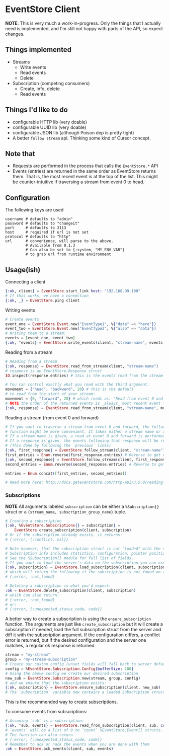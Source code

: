# EventStore  Client

__NOTE__: This is very much a work-in-progress.
Only the things that I actually need is implemented, and I'm still not happy
with parts of the API, so expect changes.

## Things implemented

- Streams
    - Write events
    - Read events
    - Delete
- Subscription (competing consumers)
    - Create, info, delete
    - Read events

## Things I'd like to do

- configurable HTTP lib (very doable)
- configurable UUID lib (very doable)
- configurable JSON lib (although Poison dep is pretty tight)
- A better `follow stream` api. Thinking some kind of Cursor concept.

## Note that

- Requests are performed in the process that calls the `EventStore.*` API
- Events (entries) are returned in the same order as EventStore returns them.
  That is, the most recent event is at the top of the list. This might be
  counter-intuitive if traversing a stream from event 0 to head.

## Configuration

The following keys are used
```
username # defaults to "admin"
password # defaults to "changeit"
port     # defaults to 2113
host     # required if url is not set
protocol # defaults to "http"
url      # convenience, will parse to the above.
         # Available from 0.1.3
         # Can also be set to {:system, "MY_ENV_VAR"}
         # to grab url from runtime environment
```

## Usage(ish)

Connecting a client

```elixir
{:ok, client} = EventStore.start_link host: "192.168.99.100"
# If this works, we have a connection
{:ok, _} = EventStore.ping client
```

Writing events

```elixir
# Create events
event_one = EventStore.Event.new("EventType1", %{"data" => "here"})
event_two = EventStore.Event.new("EventType2", %{"also" => "data"})
# Writing them to a stream:
events = [event_one, event_two]
{:ok, ^events} = EventStore.write_events(client, "stream-name", events)
```

Reading from a stream

```elixir
# Reading from a stream
{:ok, response} = EventStore.read_from_stream(client, "stream-name")
# response is an EventStore.Response struct
IO.inspect(response.entries) # this is the events read from the stream
```

```elixir
# You can control exactly what you read with the third argument:
movement = {"head", "backward", 20} # this is the default
# to read from the start of your stream:
movement = {0, "forward", 20} # which reads as: "Read from event 0 and forward 20 events"
# NOTE the order of the returned events is _always_ most recent event first
{:ok, response} = EventStore.read_from_stream(client, "stream-name", movement)
```

Reading a stream (from event 0 and forward)

```elixir
# If you want to traverse a stream from event 0 and forward, the follow_stream
# function might be more convenient. It takes either a stream name or a response struct.
# If a stream name is given, a read at event 0 and forward is performed.
# If a response is given, the events following that response will be read.
# (This done by following the `previous` links)
{:ok, first_response} = EventStore.follow_stream(client, "stream-name")
first_entries = Enum.reverse(first_response.entries) # Reverse to get oldest event at the top
{:ok, second_response} = EventStore.follow_stream(client, first_response)
second_entries = Enum.reverse(second_response.entries) # Reverse to get oldest event at the top

entries = Enum.concat([first_entries, second_entries])

# Read more here: http://docs.geteventstore.com/http-api/3.5.0/reading-streams/
```

### Subscriptions

__NOTE__ All arguments labeled `subscription` can be either a `%Subscription{}` struct
or a `{stream_name, subscription_group_name}` tuple.

```elixir
# Creating a subscription
{:ok, %EventStore.Subscriptions{} = subscription} =
    EventStore.create_subscription(client, subscription)
# Or if the subscription already exists, it returns:
# {:error, {:conflict, nil}}

# Note however, that the subscription struct is not "loaded" with the sub information.
# Subscription info includes statistics, configuration, pointer positions, etc.
# See the %Subscription{} module for full list of fields.
# If you want to load the server's data on the subscription you can use:
{:ok, subscription} = EventStore.load_subscription(client, subscription)
# which will return the following if the subscription is not found on the server:
# {:error, :not_found}

# Deleting a subscription is what you'd expect:
:ok = EventStore.delete_subscription(client, subscription)
# which can also return:
# {:error, :not_found}
# or:
# {:error, {:unexpected_status_code, code}}
```

A better way to create a subscription is using the `ensure_subscription` function.
The arguments are just like `create_subscription` but it will create a subscription
if needed, load the full subscription struct from the server and diff it with the
subscription argument. If the configuration differs, a conflict error is returned,
but if the desired configuration and the server one matches, a regular ok response
is returned.

```elixir
stream = "my-stream"
group = "my-stream-subscription"
# Create our custom config (unset fields will fall back to server defaults on creation)
config = %EventStore.Subscription.Config{bufferSize: 100}
# Using the above config we create our desired subscription
new_sub = EventStore.Subscription.new(stream, group, config)
# and we ensure that the subscription exists:
{:ok, subscription} = EventStore.ensure_subscription(client, new_sub)
# The `subscription` variable now contains a loaded Subscription struct.
```
This is the recommended way to create subscriptions.


To consume events from subscriptions:

```elixir
# Assuming `sub` is a subscription:
{:ok, ^sub, events} = EventStore.read_from_subscription(client, sub, count: 1)
# `events` will be a list of 0 to `count` %EventStore.Event{} structs.
# The function can also return
# {:error, {:unexpected_status_code, code}}
# Remember to ack or nack the events when you are done with them
:ok = EventStore.ack_events(client, sub, events)
```
